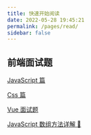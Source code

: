 ```yaml
---
title: 快速开始阅读
date: 2022-05-28 19:45:21
permalink: /pages/read/
sidebar: false
---
```


## 前端面试题

[JavaScript 篇](/pages/297d8c/)

[Css 篇](/pages/22dab2/)

[Vue 面试题](/pages/2f804f/)

[JavaScript 数组方法详解 🎁](/pages/6e9437/)
